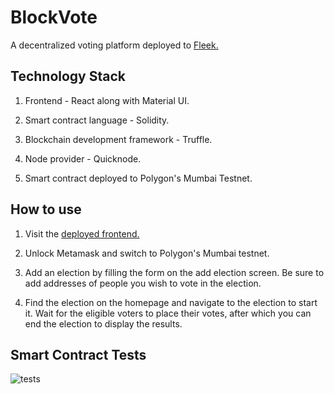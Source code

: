 # BlockVote

A decentralized voting platform deployed to [Fleek.](https://blockvote.on.fleek.co)

## Technology Stack

1. Frontend - React along with Material UI.

2. Smart contract language - Solidity.

3. Blockchain development framework - Truffle.

4. Node provider - Quicknode.

5. Smart contract deployed to Polygon's Mumbai Testnet.

## How to use

1. Visit the [deployed frontend.](https://blockvote.on.fleek.co)

2. Unlock Metamask and switch to Polygon's Mumbai testnet.

3. Add an election by filling the form on the add election screen. Be sure to add addresses of people you wish to vote in the election.

4. Find the election on the homepage and navigate to the election to start it. Wait for the eligible voters to place their votes, after which you can end the election to display the results.

## Smart Contract Tests

![tests](https://user-images.githubusercontent.com/62394255/205449321-fe970450-1255-44bd-a361-76055cb0754f.png)
